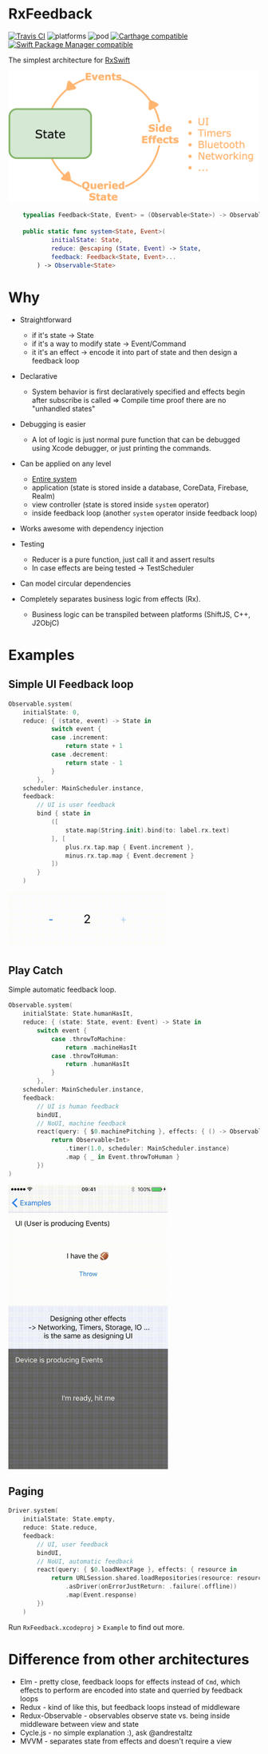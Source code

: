 # RxFeedback

[![Travis CI](https://travis-ci.org/kzaher/RxFeedback.svg?branch=master)](https://travis-ci.org/kzaher/RxFeedback) ![platforms](https://img.shields.io/badge/platforms-iOS%20%7C%20macOS%20%7C%20tvOS%20%7C%20watchOS%20-333333.svg) ![pod](https://img.shields.io/cocoapods/v/RxFeedback.svg) [![Carthage compatible](https://img.shields.io/badge/Carthage-compatible-4BC51D.svg?style=flat)](https://github.com/Carthage/Carthage) [![Swift Package Manager compatible](https://img.shields.io/badge/Swift%20Package%20Manager-compatible-brightgreen.svg)](https://github.com/apple/swift-package-manager)

The simplest architecture for [RxSwift](https://github.com/ReactiveX/RxSwift)

<img src="https://github.com/kzaher/rxswiftcontent/raw/master/RxFeedback.png" width="502px" />

```swift
    typealias Feedback<State, Event> = (Observable<State>) -> Observable<Event>

    public static func system<State, Event>(
            initialState: State,
            reduce: @escaping (State, Event) -> State,
            feedback: Feedback<State, Event>...
        ) -> Observable<State>
```

# Why

* Straightforward
    * if it's state -> State
    * if it's a way to modify state -> Event/Command
    * it it's an effect -> encode it into part of state and then design a feedback loop
* Declarative
    * System behavior is first declaratively specified and effects begin after subscribe is called => Compile time proof there are no "unhandled states"
* Debugging is easier
    * A lot of logic is just normal pure function that can be debugged using Xcode debugger, or just printing the commands.

* Can be applied on any level
    * [Entire system](https://kafka.apache.org/documentation/)
    * application (state is stored inside a database, CoreData, Firebase, Realm)
    * view controller (state is stored inside `system` operator)
    * inside feedback loop (another `system` operator inside feedback loop)
* Works awesome with dependency injection
* Testing
    * Reducer is a pure function, just call it and assert results
    * In case effects are being tested -> TestScheduler
* Can model circular dependencies
* Completely separates business logic from effects (Rx).
    * Business logic can be transpiled between platforms (ShiftJS, C++, J2ObjC)

# Examples

## Simple UI Feedback loop

```swift
Observable.system(
    initialState: 0,
    reduce: { (state, event) -> State in
            switch event {
            case .increment:
                return state + 1
            case .decrement:
                return state - 1
            }
        },
    scheduler: MainScheduler.instance,
    feedback:
        // UI is user feedback
        bind { state in
            ([
                state.map(String.init).bind(to: label.rx.text)
            ], [
                plus.rx.tap.map { Event.increment },
                minus.rx.tap.map { Event.decrement }
            ])
        }
    )
```

<img src="https://github.com/kzaher/rxswiftcontent/raw/master/Counter.gif" width="320px" />

## Play Catch

Simple automatic feedback loop.

```swift
Observable.system(
    initialState: State.humanHasIt,
    reduce: { (state: State, event: Event) -> State in
        switch event {
            case .throwToMachine:
                return .machineHasIt
            case .throwToHuman:
                return .humanHasIt
            }
        },
    scheduler: MainScheduler.instance,
    feedback:
        // UI is human feedback
        bindUI,
        // NoUI, machine feedback
        react(query: { $0.machinePitching }, effects: { () -> Observable<Event> in
            return Observable<Int>
                .timer(1.0, scheduler: MainScheduler.instance)
                .map { _ in Event.throwToHuman }
        })
)

```

<img src="https://github.com/kzaher/rxswiftcontent/raw/master/PlayCatch.gif" width="320px" />

## Paging

```swift
Driver.system(
    initialState: State.empty,
    reduce: State.reduce,
    feedback:
        // UI, user feedback
        bindUI,
        // NoUI, automatic feedback
        react(query: { $0.loadNextPage }, effects: { resource in
            return URLSession.shared.loadRepositories(resource: resource)
                .asDriver(onErrorJustReturn: .failure(.offline))
                .map(Event.response)
        })
    )
```

Run `RxFeedback.xcodeproj` > `Example` to find out more.

# Difference from other architectures

* Elm - pretty close, feedback loops for effects instead of `Cmd`, which effects to perform are encoded into state and querried by feedback loops
* Redux - kind of like this, but feedback loops instead of middleware
* Redux-Observable - observables observe state vs. being inside middleware between view and state
* Cycle.js - no simple explanation :), ask @andrestaltz
* MVVM - separates state from effects and doesn't require a view
